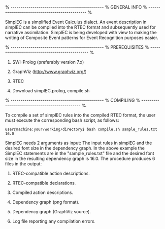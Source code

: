 % -----------------------------------------------
% GENERAL INFO
% -----------------------------------------------
%

SimplEC is a simplified Event Calculus dialect. An event description in simplEC can be compiled into the RTEC format and subsequently used for narrative assimilation. SimplEC is being developed with view to making the writing of Composite Event patterns for Event Recognition purposes easier.

% -----------------------------------------------
% PREREQUISITES
% -----------------------------------------------
%

1) SWI-Prolog (preferably version 7.x)

2) GraphViz (http://www.graphviz.org/)

3) RTEC

4) Download simplEC.prolog, compile.sh

% -----------------------------------------------
% COMPILING
% -----------------------------------------------
%

To compile a set of simplEC rules into the compiled RTEC format, the user must execute the corresponding bash script, as follows:

	user@machine:your/working/directory$ bash compile.sh sample_rules.txt 16.0

SimplEC needs 2 arguments as input: The input rules in simplEC and the desired font size in the dependency graph. In the above example the SimplEC statements are in the "sample_rules.txt" file and the desired font size in the resulting dependency graph is 16.0. The procedure produces 6 files in the output:

1) RTEC-compatible action descriptions.

2) RTEC-compatible declarations.

3) Compiled action descriptions.

4) Dependency graph (png format).

5) Dependency graph (GraphViz source).

6) Log file reporting any compilation errors.

